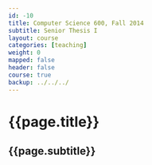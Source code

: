 ```yaml
---
id: -10
title: Computer Science 600, Fall 2014
subtitle: Senior Thesis I 
layout: course 
categories: [teaching]
weight: 0
mapped: false
header: false 
course: true
backup: ../../../
---
```


# {{page.title}}

## {{page.subtitle}}
